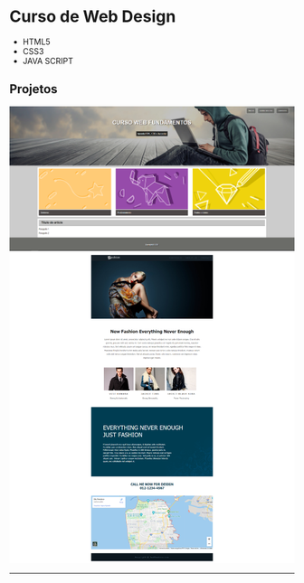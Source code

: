 
<html lang="pt-br">
   <head>
        <meta charset="utf-8">
        <meta name="author" content="Jhonatan">
        <meta name="description" content="Curso">
        <meta name="keywords" content="html5, tecnologia">
  </head>
  <body>
    <h1>Curso de Web Design</h1>
    <ul>
      <li>HTML5</li>
      <li>CSS3</li>
      <li>JAVA SCRIPT</li>
    </ul>
    <h2>Projetos</h2>
    <img src="Projeto1.png" alt="">
    <img src="Projeto2.png" alt="">
    <hr>
  </body>
</html>
